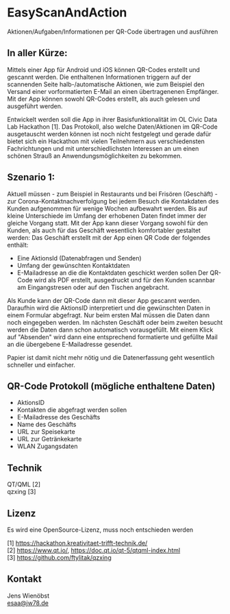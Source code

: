 # EasyScanAndAction
Aktionen/Aufgaben/Informationen per QR-Code übertragen und ausführen

## In aller Kürze:
Mittels einer App für Android und iOS können QR-Codes erstellt und gescannt werden.
Die enthaltenen Informationen triggern auf der scannenden Seite halb-/automatische Aktionen, wie zum Beispiel den Versand einer vorformatierten E-Mail an einen übertragenenen Empfänger.
Mit der App können sowohl QR-Codes erstellt, als auch gelesen und ausgeführt werden.

Entwickelt werden soll die App in ihrer Basisfunktionalität im OL Civic Data Lab Hackathon [1]. Das Protokoll, also welche Daten/Aktionen im QR-Code ausgetauscht werden können ist noch nicht festgelegt und gerade dafür bietet sich ein Hackathon mit vielen Teilnehmern aus verschiedensten Fachrichtungen und mit unterschiedlichsten Interessen an um einen schönen Strauß an Anwendungsmöglichkeiten zu bekommen.

## Szenario 1:
Aktuell müssen - zum Beispiel in Restaurants und bei Frisören (Geschäft) - zur Corona-Kontaktnachverfolgung bei jedem Besuch die Kontakdaten des Kunden aufgenommen für wenige Wochen aufbewahrt werden.
Bis auf kleine Unterschiede im Umfang der erhobenen Daten findet immer der gleiche Vorgang statt.
Mit der App kann dieser Vorgang sowohl für den Kunden, als auch für das Geschäft wesentlich komfortabler gestaltet werden:
Das Geschäft erstellt mit der App einen QR Code der folgendes enthält:
- Eine AktionsId (Datenabfragen und Senden)
- Umfang der gewünschten Kontaktdaten
- E-Mailadresse an die die Kontaktdaten geschickt werden sollen
Der QR-Code wird als PDF erstellt, ausgedruckt und für den Kunden scannbar am Eingangstresen oder auf den Tischen angebracht.

Als Kunde kann der QR-Code dann mit dieser App gescannt werden. Daraufhin wird die AktionsID interpretiert und die gewünschten Daten in einem Formular abgefragt. Nur beim ersten Mal müssen die Daten dann noch eingegeben werden. Im nächsten Geschäft oder beim zweiten besucht werden die Daten dann schon automatisch vorausgefüllt.
Mit einem Klick auf "Absenden" wird dann eine entsprechend formatierte und gefüllte Mail an die übergebene E-Mailadresse gesendet.

Papier ist damit nicht mehr nötig und die Datenerfassung geht wesentlich schneller und einfacher.

## QR-Code Protokoll (mögliche enthaltene Daten)
* AktionsID
* Kontakten die abgefragt werden sollen
* E-Mailadresse des Geschäfts
* Name des Geschäfts
* URL zur Speisekarte
* URL zur Getränkekarte
* WLAN Zugangsdaten 

## Technik
QT/QML [2] \
qzxing [3] 

## Lizenz
Es wird eine OpenSource-Lizenz, muss noch entschieden werden

[1] https://hackathon.kreativitaet-trifft-technik.de/ \
[2] https://www.qt.io/, https://doc.qt.io/qt-5/qtqml-index.html \
[3] https://github.com/ftylitak/qzxing 

## Kontakt
Jens Wienöbst \
esaa@jw78.de

